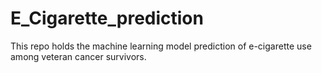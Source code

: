 # E_Cigarette_prediction
This repo holds the machine learning model  prediction of e-cigarette use among veteran cancer survivors.
